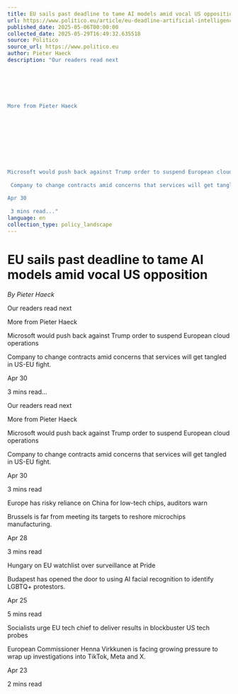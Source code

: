 ```yaml
---
title: EU sails past deadline to tame AI models amid vocal US opposition
url: https://www.politico.eu/article/eu-deadline-artificial-intelligence-models-lobbying/?utm_source=RSS_Feed&utm_medium=RSS&utm_campaign=RSS_Syndication
published_date: 2025-05-06T00:00:00
collected_date: 2025-05-29T16:49:32.635518
source: Politico
source_url: https://www.politico.eu
author: Pieter Haeck
description: "Our readers read next 
 
 
 
 
 
 
More from Pieter Haeck 
 
 
 
 
 
 
 
 
 
Microsoft would push back against Trump order to suspend European cloud operations 
 
 Company to change contracts amid concerns that services will get tangled in US-EU fight. 
 
Apr 30 
 
 3 mins read..."
language: en
collection_type: policy_landscape
---
```


# EU sails past deadline to tame AI models amid vocal US opposition

*By Pieter Haeck*

Our readers read next 
 
 
 
 
 
 
More from Pieter Haeck 
 
 
 
 
 
 
 
 
 
Microsoft would push back against Trump order to suspend European cloud operations 
 
 Company to change contracts amid concerns that services will get tangled in US-EU fight. 
 
Apr 30 
 
 3 mins read...

Our readers read next

More from Pieter Haeck

Microsoft would push back against Trump order to suspend European cloud operations 
 
 Company to change contracts amid concerns that services will get tangled in US-EU fight. 
 
Apr 30 
 
 3 mins read

Europe has risky reliance on China for low-tech chips, auditors warn 
 
 Brussels is far from meeting its targets to reshore microchips manufacturing. 
 
Apr 28 
 
 3 mins read

Hungary on EU watchlist over surveillance at Pride 
 
 Budapest has opened the door to using AI facial recognition to identify LGBTQ+ protestors. 
 
Apr 25 
 
 5 mins read

Socialists urge EU tech chief to deliver results in blockbuster US tech probes 
 
 European Commissioner Henna Virkkunen is facing growing pressure to wrap up investigations into TikTok, Meta and X. 
 
Apr 23 
 
 2 mins read